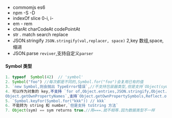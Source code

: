 - commomjs es6  
- npm -S -D   
- indexOf slice 0-i, i-  
- em - rem    
- charAt charCodeAt codePointAt  
- str . match search replace   
- JSON.stringify `JSON.stringify(val,replacer, space)` 2,key 数组,space,缩进   
- JSON.parse `reviver`,支持自定义`parser`  


#### Symbol 类型
```js
1. typeof  Symbol(42)  // 'symbol'  
2. Symbol("foo") //每次都是不同的,Symbol.for("foo")会复用已有的值  
3. `new Symbol,则会抛出 TypeError错误`,//不支持包装器类型,但是支持`Object(sym)`    
4. 可以作为对象的 key,不支持 `for of,Object.entries,JSON.stringify,Object.keys/valus,    
Object.getOwnPropertyNames`,支持`Object.getOwnPropertySymbols,Reflect.ownKeys`  
5. `Symbol.keyFor(Symbol.for("kkk")) // kkk`  
6. 不能转为 string 和 number,`但是支持 toString 方法`  
7. Object(sym) == sym returns true.//用===.就不相等.因为数据类型不一样
```

